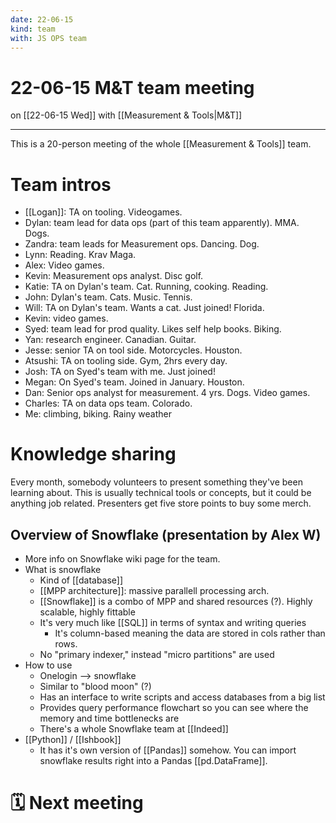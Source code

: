 ```yaml
---
date: 22-06-15
kind: team
with: JS OPS team
---
```

# 22-06-15 M&T team meeting
on [[22-06-15 Wed]]
with [[Measurement & Tools|M&T]]

---
This is a 20-person meeting of the whole [[Measurement & Tools]] team. 

# Team intros
- [[Logan]]: TA on tooling. Videogames. 
- Dylan: team lead for data ops (part of this team apparently). MMA. Dogs.
- Zandra: team leads for Measurement ops. Dancing. Dog. 
- Lynn: Reading. Krav Maga. 
- Alex: Video games. 
- Kevin: Measurement ops analyst. Disc golf. 
- Katie: TA on Dylan's team. Cat. Running, cooking. Reading. 
- John: Dylan's team. Cats. Music. Tennis. 
- Will: TA on Dylan's team. Wants a cat. Just joined! Florida. 
- Kevin: video games. 
- Syed: team lead for prod quality. Likes self help books. Biking. 
- Yan: research engineer. Canadian. Guitar.  
- Jesse: senior TA on tool side. Motorcycles. Houston. 
- Atsushi: TA on tooling side. Gym, 2hrs every day. 
- Josh: TA on Syed's team with me. Just joined!
- Megan: On Syed's team. Joined in January. Houston. 
- Dan: Senior ops analyst for measurement. 4 yrs. Dogs. Video games. 
- Charles: TA on data ops team. Colorado. 
- Me: climbing, biking. Rainy weather

# Knowledge sharing
Every month, somebody volunteers to present something they've been learning about. This is usually technical tools or concepts, but it could be anything job related. Presenters get five store points to buy some merch. 

## Overview of Snowflake (presentation by Alex W)
- More info on Snowflake wiki page for the team. 
- What is snowflake
	- Kind of [[database]]
	- [[MPP architecture]]: massive parallell processing arch. 
	- [[Snowflake]] is a combo of MPP and shared resources (?). Highly scalable, highly fittable
	- It's very much like [[SQL]] in terms of syntax and writing queries
		- It's column-based meaning the data are stored in cols rather than rows. 
	- No "primary indexer," instead "micro partitions" are used
- How to use
	- Onelogin --> snowflake
	- Similar to "blood moon" (?)
	- Has an interface to write scripts and access databases from a big list
	- Provides query performance flowchart so you can see where the memory and time bottlenecks are
	- There's a whole Snowflake team at [[Indeed]]
- [[Python]] / [[Ishbook]]
	- It has it's own version of [[Pandas]] somehow. You can import snowflake results right into a Pandas [[pd.DataFrame]]. 

# 🗓 Next meeting
